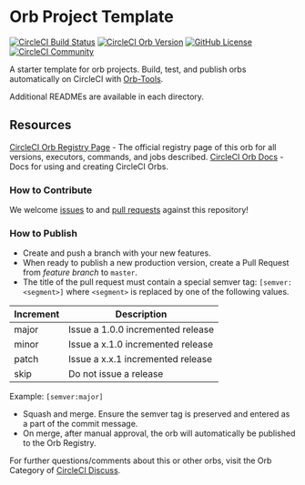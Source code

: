 # Orb Project Template

[![CircleCI Build Status](https://circleci.com/gh/aspect-apps/react-native-scheduled-builds.svg?style=shield "CircleCI Build Status")](https://circleci.com/gh/aspect-apps/react-native-scheduled-builds) [![CircleCI Orb Version](https://badges.circleci.com/orbs/aspect-apps/react-native-scheduled-builds.svg)](https://circleci.com/orbs/registry/orb/aspect-apps/react-native-scheduled-builds) [![GitHub License](https://img.shields.io/badge/license-MIT-lightgrey.svg)](https://raw.githubusercontent.com/aspect-apps/react-native-scheduled-builds/master/LICENSE) [![CircleCI Community](https://img.shields.io/badge/community-CircleCI%20Discuss-343434.svg)](https://discuss.circleci.com/c/ecosystem/orbs)



A starter template for orb projects. Build, test, and publish orbs automatically on CircleCI with [Orb-Tools](https://circleci.com/orbs/registry/orb/circleci/orb-tools).

Additional READMEs are available in each directory.



## Resources

[CircleCI Orb Registry Page](https://circleci.com/orbs/registry/orb/aspect-apps/react-native-scheduled-builds) - The official registry page of this orb for all versions, executors, commands, and jobs described.
[CircleCI Orb Docs](https://circleci.com/docs/2.0/orb-intro/#section=configuration) - Docs for using and creating CircleCI Orbs.

### How to Contribute

We welcome [issues](https://github.com/aspect-apps/react-native-scheduled-builds/issues) to and [pull requests](https://github.com/aspect-apps/react-native-scheduled-builds/pulls) against this repository!

### How to Publish
* Create and push a branch with your new features.
* When ready to publish a new production version, create a Pull Request from _feature branch_ to `master`.
* The title of the pull request must contain a special semver tag: `[semver:<segment>]` where `<segment>` is replaced by one of the following values.

| Increment | Description|
| ----------| -----------|
| major     | Issue a 1.0.0 incremented release|
| minor     | Issue a x.1.0 incremented release|
| patch     | Issue a x.x.1 incremented release|
| skip      | Do not issue a release|

Example: `[semver:major]`

* Squash and merge. Ensure the semver tag is preserved and entered as a part of the commit message.
* On merge, after manual approval, the orb will automatically be published to the Orb Registry.


For further questions/comments about this or other orbs, visit the Orb Category of [CircleCI Discuss](https://discuss.circleci.com/c/orbs).

